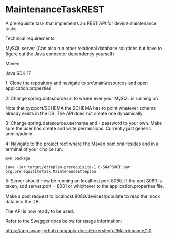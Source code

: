 # MaintenanceTaskREST
A prerequisite task that implements an REST API for device maintenance tasks


Technical requirements:

MySQL server (Can also run other relational database solutions but have to figure out the Java connector dependency yourself)

Maven

Java SDK 17


1: Clone the repository and navigate to src\main\resources and open application.properties

2: Change spring.datasource.url to where ever your MySQL is running on

Note that xyz:port/SCHEMA the SCHEMA has to point whatever schema already exists in the DB. The API does not create
one dynamically.

3: Change spring.datasource.username and -.password to your own. Make sure the user
has create and write permissions. Currently just generic admin/admin.

4: Navigate to the project root where the Maven pom.xml resides and in a terminal of your choice run:

```
mvn package

java -jar target/etteplan-prerequisite-1.0-SNAPSHOT.jar org.prerequisitetask.MaintenanceEtteplan 

```
5: Server should now be running on localhost port 8080. If the port 8080 is taken, add server.port = 8081 or whichever to the application.properties file.

Make a post request to localhost:8080/devices/populate to read the mock data into the DB. 

The API is now ready to be used.


Refer to the Swagger docs below for usage information:

https://app.swaggerhub.com/apis-docs/Eckersleyful/Maintenance/1.0

